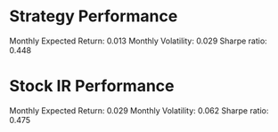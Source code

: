 # Strategy Performance
Monthly Expected Return: 0.013
Monthly Volatility: 0.029
Sharpe ratio: 0.448
# Stock IR Performance
Monthly Expected Return: 0.029
Monthly Volatility: 0.062
Sharpe ratio: 0.475
